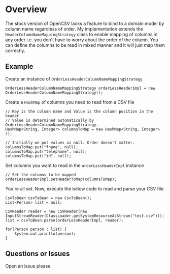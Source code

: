 # Overview
The stock version of OpenCSV lacks a feature to bind to a domain model by column name regardless of order.
My implementation extends the ```HeaderColumnNameMappingStrategy``` class to enable mapping of columns
in any order i.e. you don't have to worry about the order of the column. You can define the columns to be read
in mixed manner and it will just map them correctly.

## Example
Create an instance of ```OrderLessHeaderColumnNameMappingStrategy```

```
OrderLessHeaderColumnNameMappingStrategy orderLessHeaderImpl = new OrderLessHeaderColumnNameMappingStrategy();
```

Create a ```HashMap``` of columns you need to read from a CSV file

```
// Key is the column name and Value is the column position in the header.
// Value is determined automatically by OrderLessHeaderColumnNameMappingStrategy.
HashMap<String, Integer> columnsToMap = new HashMap<String, Integer>();

// Initially we put values as null. Order doesn't matter.
columnsToMap.put("fname", null);
columnsToMap.put("telephone", null);
columnsToMap.put("id", null);
```

Set columns you want to read in the ```orderLessHeaderImpl``` instance

```
// Set the columns to be mapped
orderLessHeaderImpl.setHeaderToMap(columnsToMap);
```

You're all set. Now, execute the below code to read and parse your CSV file.

```
CsvToBean csvToBean = new CsvToBean();
List<Person> list = null;

CSVReader reader = new CSVReader(new InputStreamReader(ClassLoader.getSystemResourceAsStream("test.csv")));
list = csvToBean.parse(orderLessHeaderImpl, reader);

for(Person person : list) {
    System.out.println(person);
}
```

## Questions or Issues
Open an issue please.